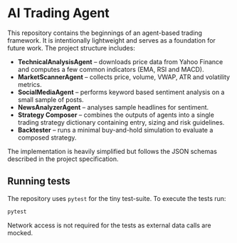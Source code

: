 # AI Trading Agent

This repository contains the beginnings of an agent-based trading framework.  It
is intentionally lightweight and serves as a foundation for future work.  The
project structure includes:

- **TechnicalAnalysisAgent** – downloads price data from Yahoo Finance and
  computes a few common indicators (EMA, RSI and MACD).
- **MarketScannerAgent** – collects price, volume, VWAP, ATR and volatility
  metrics.
- **SocialMediaAgent** – performs keyword based sentiment analysis on a small
  sample of posts.
- **NewsAnalyzerAgent** – analyses sample headlines for sentiment.
- **Strategy Composer** – combines the outputs of agents into a single trading
  strategy dictionary containing entry, sizing and risk guidelines.
- **Backtester** – runs a minimal buy-and-hold simulation to evaluate a
  composed strategy.

The implementation is heavily simplified but follows the JSON schemas described
in the project specification.

## Running tests

The repository uses `pytest` for the tiny test-suite.  To execute the tests run:

```bash
pytest
```

Network access is not required for the tests as external data calls are
mocked.
